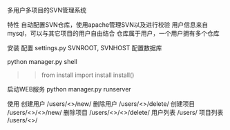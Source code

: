 多用户多项目的SVN管理系统

特性
自动配置SVN仓库，使用apache管理SVN以及进行校验
用户信息来自mysql，可以与其它项目的用户自由结合
仓库属于用户，一个用户拥有多个仓库

安装
配置
settings.py
SVNROOT, SVNHOST
配置数据库

python manager.py shell
>>from install import install
>>install()

启动WEB服务
python manager.py runserver

使用
创建用户
/users/<>/new/
删除用户
/users/<>/delete/
创建项目
/users/<>/<>/new/
删除项目
/users/<>/<>/delete/
用户列表
/users/
项目列表
/users/<>/
